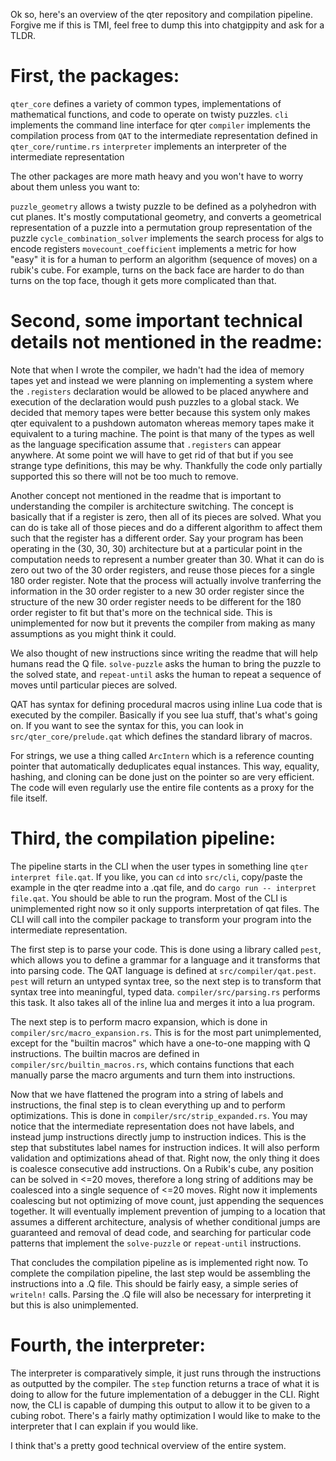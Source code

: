 Ok so, here's an overview of the qter repository and compilation pipeline. Forgive me if this is TMI, feel free to dump this into chatgippity and ask for a TLDR.

# First, the packages:

`qter_core` defines a variety of common types, implementations of mathematical functions, and code to operate on twisty puzzles.
`cli` implements the command line interface for qter
`compiler` implements the compilation process from `QAT` to the intermediate representation defined in `qter_core/runtime.rs`
`interpreter` implements an interpreter of the intermediate representation

The other packages are more math heavy and you won't have to worry about them unless you want to:

`puzzle_geometry` allows a twisty puzzle to be defined as a polyhedron with cut planes. It's mostly computational geometry, and converts a geometrical representation of a puzzle into a permutation group representation of the puzzle
`cycle_combination_solver` implements the search process for algs to encode registers
`movecount_coefficient` implements a metric for how "easy" it is for a human to perform an algorithm (sequence of moves) on a rubik's cube. For example, turns on the back face are harder to do than turns on the top face, though it gets more complicated than that.

# Second, some important technical details not mentioned in the readme:

Note that when I wrote the compiler, we hadn't had the idea of memory tapes yet and instead we were planning on implementing a system where the `.registers` declaration would be allowed to be placed anywhere and execution of the declaration would push puzzles to a global stack. We decided that memory tapes were better because this system only makes qter equivalent to a pushdown automaton whereas memory tapes make it equivalent to a turing machine. The point is that many of the types as well as the language specification assume that `.registers` can appear anywhere. At some point we will have to get rid of that but if you see strange type definitions, this may be why. Thankfully the code only partially supported this so there will not be too much to remove.

Another concept not mentioned in the readme that is important to understanding the compiler is architecture switching. The concept is basically that if a register is zero, then all of its pieces are solved. What you can do is take all of those pieces and do a different algorithm to affect them such that the register has a different order. Say your program has been operating in the (30, 30, 30) architecture but at a particular point in the computation needs to represent a number greater than 30. What it can do is zero out two of the 30 order registers, and reuse those pieces for a single 180 order register. Note that the process will actually involve tranferring the information in the 30 order register to a new 30 order register since the structure of the new 30 order register needs to be different for the 180 order register to fit but that's more on the technical side. This is unimplemented for now but it prevents the compiler from making as many assumptions as you might think it could.

We also thought of new instructions since writing the readme that will help humans read the Q file. `solve-puzzle` asks the human to bring the puzzle to the solved state, and `repeat-until` asks the human to repeat a sequence of moves until particular pieces are solved.

QAT has syntax for defining procedural macros using inline Lua code that is executed by the compiler. Basically if you see lua stuff, that's what's going on. If you want to see the syntax for this, you can look in `src/qter_core/prelude.qat` which defines the standard library of macros.

For strings, we use a thing called `ArcIntern` which is a reference counting pointer that automatically deduplicates equal instances. This way, equality, hashing, and cloning can be done just on the pointer so are very efficient. The code will even regularly use the entire file contents as a proxy for the file itself.

# Third, the compilation pipeline:

The pipeline starts in the CLI when the user types in something line `qter interpret file.qat`. If you like, you can `cd` into `src/cli`, copy/paste the example in the qter readme into a .qat file, and do `cargo run -- interpret file.qat`. You should be able to run the program. Most of the CLI is unimplemented right now so it only supports interpretation of qat files. The CLI will call into the compiler package to transform your program into the intermediate representation.

The first step is to parse your code. This is done using a library called `pest`, which allows you to define a grammar for a language and it transforms that into parsing code. The QAT language is defined at `src/compiler/qat.pest`. `pest` will return an untyped syntax tree, so the next step is to transform that syntax tree into meaningful, typed data. `compiler/src/parsing.rs` performs this task. It also takes all of the inline lua and merges it into a lua program.

The next step is to perform macro expansion, which is done in `compiler/src/macro_expansion.rs`. This is for the most part unimplemented, except for the "builtin macros" which have a one-to-one mapping with Q instructions. The builtin macros are defined in `compiler/src/builtin_macros.rs`, which contains functions that each manually parse the macro arguments and turn them into instructions.

Now that we have flattened the program into a string of labels and instructions, the final step is to clean everything up and to perform optimizations. This is done in `compiler/src/strip_expanded.rs`. You may notice that the intermediate representation does not have labels, and instead jump instructions directly jump to instruction indices. This is the step that substitutes label names for instruction indices. It will also perform validation and optimizations ahead of that. Right now, the only thing it does is coalesce consecutive add instructions. On a Rubik's cube, any position can be solved in <=20 moves, therefore a long string of additions may be coalesced into a single sequence of <=20 moves. Right now it implements coalescing but not optimizing of move count, just appending the sequences together. It will eventually implement prevention of jumping to a location that assumes a different architecture, analysis of whether conditional jumps are guaranteed and removal of dead code, and searching for particular code patterns that implement the `solve-puzzle` or `repeat-until` instructions.

That concludes the compilation pipeline as is implemented right now. To complete the compilation pipeline, the last step would be assembling the instructions into a .Q file. This should be fairly easy, a simple series of `writeln!` calls. Parsing the .Q file will also be necessary for interpreting it but this is also unimplemented.

# Fourth, the interpreter:

The interpreter is comparatively simple, it just runs through the instructions as outputted by the compiler. The `step` function returns a trace of what it is doing to allow for the future implementation of a debugger in the CLI. Right now, the CLI is capable of dumping this output to allow it to be given to a cubing robot. There's a fairly mathy optimization I would like to make to the interpreter that I can explain if you would like.

I think that's a pretty good technical overview of the entire system.
